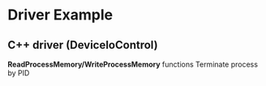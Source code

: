 # Driver Example
## C++ driver (DeviceIoControl)
**ReadProcessMemory/WriteProcessMemory** functions 
Terminate process by PID 
